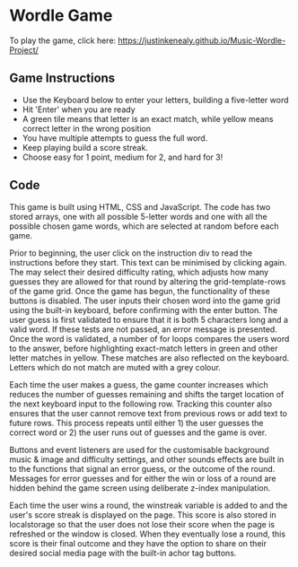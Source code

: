 # Wordle Game

To play the game, click here:  https://justinkenealy.github.io/Music-Wordle-Project/ 

## Game Instructions

- Use the Keyboard below to enter your letters, building a five-letter word
- Hit 'Enter' when you are ready
- A green tile means that letter is an exact match, while yellow means correct letter in the wrong position
- You have multiple attempts to guess the full word.
- Keep playing build a score streak.
- Choose easy for 1 point, medium for 2, and hard for 3!

## Code

This game is built using HTML, CSS and JavaScript. The code has two stored arrays, one with all possible 5-letter words and one with all the possible chosen game words, which are selected at random before each game.

Prior to beginning, the user click on the instruction div to read the instructions before they start. This text can be minimised by clicking again. The may select their desired difficulty rating, which adjusts how many guesses they are allowed for that round by altering the grid-template-rows of the game grid. Once the game has begun, the functionality of these buttons is disabled. The user inputs their chosen word into the game grid using the built-in keyboard, before confirming with the enter button. The user guess is first validated to ensure that it is both 5 characters long and a valid word. If these tests are not passed, an error message is presented. Once the word is validated, a number of for loops compares the users word to the answer, before highlighting exact-match letters in green and other letter matches in yellow. These matches are also reflected on the keyboard. Letters which do not match are muted with a grey colour. 

Each time the user makes a guess, the game counter increases which reduces the number of guesses remaining and shifts the target location of the next keyboard input to the following row. Tracking this counter also ensures that the user cannot remove text from previous rows or add text to future rows. This process repeats until either 1) the user guesses the correct word or 2) the user runs out of guesses and the game is over. 

Buttons and event listeners are used for the customisable background music & image and difficulty settings, and other sounds effects are built in to the functions that signal an error guess, or the outcome of the round. Messages for error guesses and for either the win or loss of a round are hidden behind the game screen using deliberate z-index manipulation. 

Each time the user wins a round, the winstreak variable is added to and the user's score streak is displayed on the page. This score is also stored in localstorage so that the user does not lose their score when the page is refreshed or the window is closed. When they eventually lose a round, this score is their final outcome and they have the option to share on their desired social media page with the built-in achor tag buttons. 